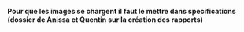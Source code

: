 **Pour que les images se chargent il faut le mettre dans specifications (dossier de Anissa et Quentin sur la création des rapports)**
